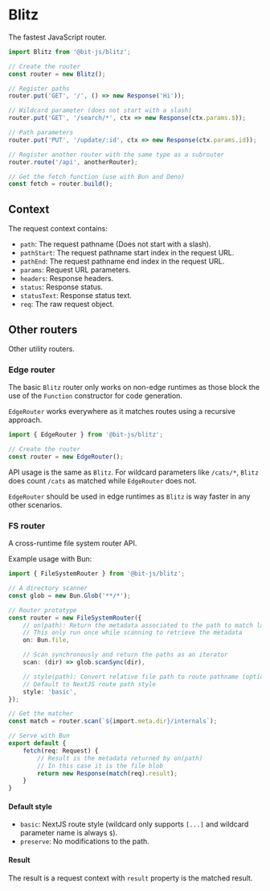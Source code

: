 # Blitz
The fastest JavaScript router.

```ts
import Blitz from '@bit-js/blitz';

// Create the router
const router = new Blitz();

// Register paths
router.put('GET', '/', () => new Response('Hi'));

// Wildcard parameter (does not start with a slash)
router.put('GET', '/search/*', ctx => new Response(ctx.params.$));

// Path parameters
router.put('PUT', '/update/:id', ctx => new Response(ctx.params.id));

// Register another router with the same type as a subrouter
router.route('/api', anotherRouter);

// Get the fetch function (use with Bun and Deno)
const fetch = router.build();
```

## Context
The request context contains:
- `path`: The request pathname (Does not start with a slash).
- `pathStart`: The request pathname start index in the request URL.
- `pathEnd`: The request pathname end index in the request URL.
- `params`: Request URL parameters.
- `headers`: Response headers.
- `status`: Response status.
- `statusText`: Response status text.
- `req`: The raw request object.

## Other routers
Other utility routers.

### Edge router
The basic `Blitz` router only works on non-edge runtimes as those block the use of the `Function` constructor for code generation.

`EdgeRouter` works everywhere as it matches routes using a recursive approach.

```ts
import { EdgeRouter } from '@bit-js/blitz';

// Create the router
const router = new EdgeRouter();
```

API usage is the same as `Blitz`. 
For wildcard parameters like `/cats/*`, `Blitz` does count `/cats` as matched while `EdgeRouter` does not.

`EdgeRouter` should be used in edge runtimes as `Blitz` is way faster in any other scenarios. 

### FS router
A cross-runtime file system router API.

Example usage with Bun:
```ts
import { FileSystemRouter } from '@bit-js/blitz';

// A directory scanner
const glob = new Bun.Glob('**/*');

// Router prototype
const router = new FileSystemRouter({
    // on(path): Return the metadata associated to the path to match later
    // This only run once while scanning to retrieve the metadata
    on: Bun.file,

    // Scan synchronously and return the paths as an iterator
    scan: (dir) => glob.scanSync(dir),

    // style(path): Convert relative file path to route pathname (optional)
    // Default to NextJS route path style
    style: 'basic',
});

// Get the matcher
const match = router.scan(`${import.meta.dir}/internals`);

// Serve with Bun
export default {
    fetch(req: Request) {
        // Result is the metadata returned by on(path)
        // In this case it is the file blob
        return new Response(match(req).result);
    }
}
```

#### Default style
- `basic`: NextJS route style (wildcard only supports `[...]` and wildcard parameter name is always `$`).
- `preserve`: No modifications to the path.

#### Result
The result is a request context with `result` property is the matched result.

